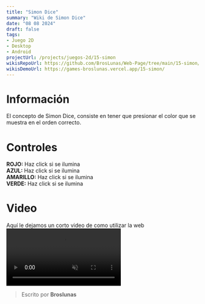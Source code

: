 ```yaml
---
title: "Simon Dice"
summary: "Wiki de Simon Dice"
date: "08 08 2024"
draft: false
tags:
- Juego 2D
- Desktop
- Android
projectUrl: /projects/juegos-2d/15-simon
wikisRepoUrl: https://github.com/BrosLunas/Web-Page/tree/main/15-simon/
wikisDemoUrl: https://games-broslunas.vercel.app/15-simon/
---
```

# Información
El concepto de Simon Dice, consiste en tener que presionar el color que se muestra en el orden correcto.

# Controles
<b>ROJO:</b> Haz click si se ilumina <br>
<b>AZUL:</b> Haz click si se ilumina <br>
<b>AMARILLO:</b> Haz click si se ilumina <br>
<b>VERDE:</b> Haz click si se ilumina <br> 


# Video
Aquí le dejamos un corto video de como utilizar la web
<video class="container video" controls muted>
    <source src="/assets/video/gameplay/simon.mp4" type="video/mp4">
</video>

> Escrito por **Broslunas**
